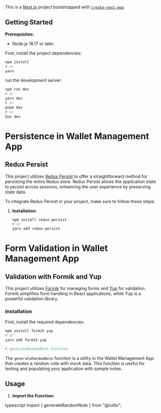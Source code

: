 This is a [Next.js](https://nextjs.org/) project bootstrapped with [`create-next-app`](https://github.com/vercel/next.js/tree/canary/packages/create-next-app).

## Getting Started

**Prerequisites:**
- Node.js 18.17 or later.

First, install the project dependencies:

```bash
npm install
# or
yarn

```
 run the development server:

```bash
npm run dev
# or
yarn dev
# or
pnpm dev
# or
bun dev
```
# Persistence in Wallet Management App

## Redux Persist

This project utilizes [Redux Persist](https://github.com/rt2zz/redux-persist) to offer a straightforward method for persisting the entire Redux store. Redux Persist allows the application state to persist across sessions, enhancing the user experience by preserving state data.

To integrate Redux Persist in your project, make sure to follow these steps:

1. **Installation:**
   ```bash
   npm install redux-persist
   # or
   yarn add redux-persist

# Form Validation in Wallet Management App

## Validation with Formik and Yup

This project utilizes [Formik](https://formik.org/) for managing forms and [Yup](https://github.com/jquense/yup) for validation. Formik simplifies form handling in React applications, while Yup is a powerful validation library.

### Installation

First, install the required dependencies:

```bash
npm install formik yup
# or
yarn add formik yup

# generateRandomNote Function 

```
The `generateRandomNote` function is a utility in the Wallet Management App that creates a random note with mock data. This function is useful for testing and populating your application with sample notes.

## Usage

1. **Import the Function:**

 typescript
import { generateRandomNote } from "@/utils";
